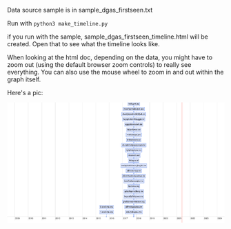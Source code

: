 Data source sample is in sample_dgas_firstseen.txt

Run with ```python3 make_timeline.py```

if you run with the sample, sample_dgas_firstseen_timeline.html will be created. Open that to see what the timeline looks like.

When looking at the html doc, depending on the data, you might have to zoom out (using the default browser zoom controls) to really see everything. You can also use the mouse wheel to zoom in and out within the graph itself.


Here's a pic:

![alt text](sample.png "Sample pic")